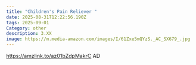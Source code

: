 ```yaml
---
title: "Children's Pain Reliever "
date: 2025-08-31T12:22:56.190Z
tags: 2025-09-01
Category: other
description: 3.XX
image: https://m.media-amazon.com/images/I/61Zxe5mQYzS._AC_SX679_.jpg
---
```

https://amzlink.to/az01bZdpMakrC AD